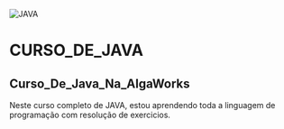 ![JAVA](http://www.canalgif.net/Gifs-animados/Informatica/Java/Imagen-animada-Java-03.gif)

# CURSO_DE_JAVA

## Curso_De_Java_Na_AlgaWorks

Neste curso completo de JAVA, estou aprendendo toda a linguagem de programação com resolução de exercicios.
